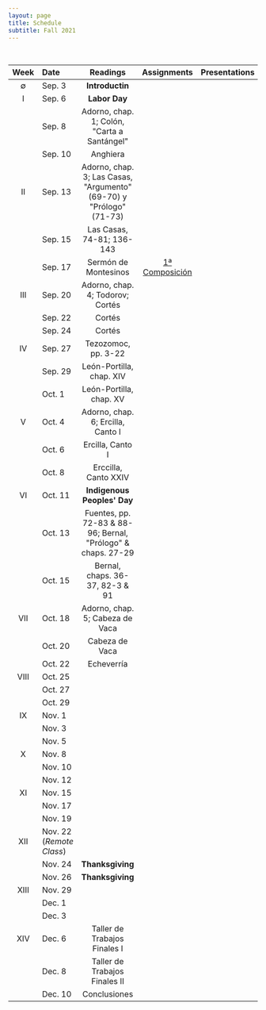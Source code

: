 ```yaml
---
layout: page
title: Schedule
subtitle: Fall 2021
---
```


<br>

| Week | Date | Readings | Assignments | Presentations |
|:------:|:------|:--------:|:------:|----:|
| ∅   | Sep. 3   | **Introductin** 
|  I  | Sep. 6   | **Labor Day** |
|     | Sep. 8   | Adorno, chap. 1; Colón, "Carta a Santángel"
|     | Sep. 10  | Anghiera | | 
|  II | Sep. 13  | Adorno, chap. 3; Las Casas, "Argumento" (69-70) y "Prólogo" (71-73) | | 
|     | Sep. 15  | Las Casas, 74-81; 136-143 | |  
|     | Sep. 17  | Sermón de Montesinos  | [1ª Composición](https://dhcolmenares.net/ls452/assignments/) | 
| III | Sep. 20  | Adorno, chap. 4; Todorov; Cortés | | 
|     | Sep. 22  | Cortés | | 
|     | Sep. 24  | Cortés
| IV  | Sep. 27  | Tezozomoc, pp. 3-22  | | 
|     | Sep. 29  | León-Portilla, chap. XIV |
|     | Oct. 1   | León-Portilla, chap. XV | | 
| V   | Oct. 4   | Adorno, chap. 6; Ercilla, Canto I | | 
|     | Oct. 6   | Ercilla, Canto I
|     | Oct. 8   | Erccilla, Canto XXIV | | 
| VI  | Oct. 11  | **Indigenous Peoples' Day** 
|     | Oct. 13  | Fuentes, pp. 72-83 & 88-96; Bernal, "Prólogo" & chaps. 27-29
|     | Oct. 15  | Bernal, chaps. 36-37, 82-3 & 91 | | 
| VII | Oct. 18  | Adorno, chap. 5; Cabeza de Vaca   | | 
|     | Oct. 20  | Cabeza de Vaca | | 
|     | Oct. 22  | Echeverría
| VIII| Oct. 25  |    | | 
|     | Oct. 27  | 
|     | Oct. 29  | 
| IX  | Nov. 1   |    | | 
|     | Nov. 3   | 
|     | Nov. 5   | 
| X   | Nov. 8   |    | | 
|     | Nov. 10  | 
|     | Nov. 12  | 
| XI  | Nov. 15  |    | | 
|     | Nov. 17  | 
|     | Nov. 19  | 
| XII | Nov. 22 (*Remote Class*) |   | |
|     | Nov. 24  | **Thanksgiving**
|     | Nov. 26  | **Thanksgiving**
|XIII | Nov. 29  |    | | 
|     | Dec. 1   | 
|     | Dec. 3   | 
| XIV | Dec. 6   | Taller de Trabajos Finales I
|     | Dec. 8   | Taller de Trabajos Finales II
|     | Dec. 10  | Conclusiones 
